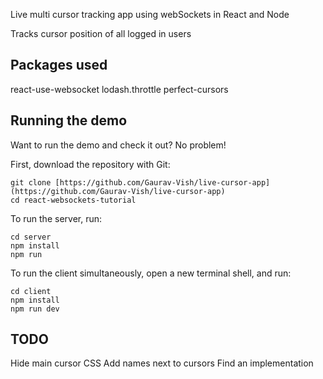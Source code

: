 Live multi cursor tracking app using webSockets in React and Node

Tracks cursor position of all logged in users

## Packages used
react-use-websocket
lodash.throttle
perfect-cursors


## Running the demo
Want to run the demo and check it out? No problem!

First, download the repository with Git:

```
git clone [https://github.com/Gaurav-Vish/live-cursor-app](https://github.com/Gaurav-Vish/live-cursor-app)
cd react-websockets-tutorial
```

To run the server, run:

```
cd server
npm install
npm run
```

To run the client simultaneously, open a new terminal shell, and run:

```
cd client
npm install
npm run dev
```

## TODO
Hide main cursor
CSS
Add names next to cursors
Find an implementation